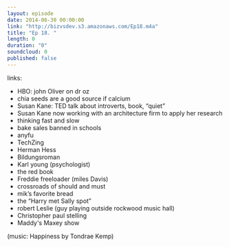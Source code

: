 ```yaml
---
layout: episode
date: 2014-06-30 00:00:00
link: "http://bizvsdev.s3.amazonaws.com/Ep18.m4a"
title: "Ep 18. "
length: 0
duration: "0"
soundcloud: 0
published: false
---
```


links:

- HBO: john Oliver on dr oz
- chia seeds are a good source if calcium
- Susan Kane: TED talk about introverts, book, “quiet”
- Susan Kane now working with an architecture firm to apply her research
- thinking fast and slow
- bake sales banned in schools
- anyfu
- TechZing
- Herman Hess
- Bildungsroman 
- Karl young (psychologist)
- the red book
- Freddie freeloader (miles Davis)
- crossroads of should and must
- mik’s favorite bread
- the “Harry met Sally spot”
- robert Leslie (guy playing outside rockwood music hall)
- Christopher paul stelling
- Maddy's Maxey show


(music: Happiness by Tondrae Kemp)
